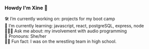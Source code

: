 ### Howdy I'm Xine 👋

🛠️ I’m currently working on: projects for my boot camp <br>
🌱 I’m currently learning: javascript, react, postgreSQL, express, node  <br>
👩🏻‍💻 Ask me about: my involvement with audio programming  <br>
🦾 Pronouns: She/her  <br>
🤼‍♀️ Fun fact: I was on the wrestling team in high school.
